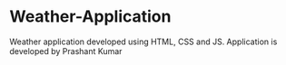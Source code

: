 # Weather-Application
Weather application developed using HTML, CSS and JS. Application is developed by Prashant Kumar
